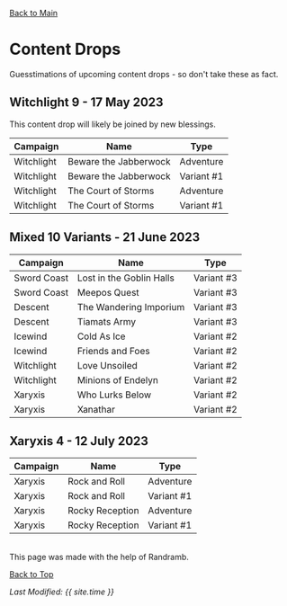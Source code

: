 [Back to Main](index.md)

# Content Drops

Guesstimations of upcoming content drops - so don't take these as fact.

## Witchlight 9 - 17 May 2023

This content drop will likely be joined by new blessings.

| Campaign | Name | Type |
|---|---|---|
| Witchlight | Beware the Jabberwock | Adventure |
| Witchlight | Beware the Jabberwock | Variant #1 |
| Witchlight | The Court of Storms | Adventure |
| Witchlight | The Court of Storms | Variant #1 |

## Mixed 10 Variants - 21 June 2023

| Campaign | Name | Type |
|---|---|---|
| Sword  Coast | Lost in the Goblin Halls | Variant #3 |
| Sword  Coast | Meepos Quest | Variant #3 |
| Descent | The Wandering Imporium | Variant #3 |
| Descent | Tiamats Army | Variant #3 |
| Icewind | Cold As Ice | Variant #2 |
| Icewind | Friends and Foes | Variant #2 |
| Witchlight | Love Unsoiled | Variant #2 |
| Witchlight | Minions of Endelyn | Variant #2 |
| Xaryxis | Who Lurks Below | Variant #2 |
| Xaryxis | Xanathar | Variant #2 |

## Xaryxis 4 - 12 July 2023

| Campaign | Name | Type |
|---|---|---|
| Xaryxis | Rock and Roll | Adventure |
| Xaryxis | Rock and Roll | Variant #1 |
| Xaryxis | Rocky Reception | Adventure |
| Xaryxis | Rocky Reception | Variant #1 |

<br />
This page was made with the help of Randramb.

[Back to Top](#top)

*Last Modified: {{ site.time }}*